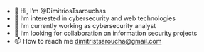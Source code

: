 - 👋 Hi, I’m @DimitriosTsarouchas
- 👀 I’m interested in cybersecurity and web technologies
- 🌱 I’m currently working as cybersecurity analyst
- 💞️ I’m looking for collaboration on information security projects
- 📫 How to reach me dimitristsaroucha@gmail.com

<!---
DimitriosTsarouchas/DimitriosTsarouchas is a ✨ special ✨ repository because its `README.md` (this file) appears on your GitHub profile.
You can click the Preview link to take a look at your changes.
--->
